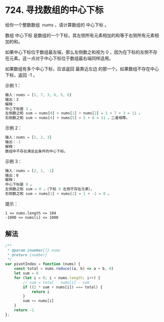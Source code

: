 # 724. 寻找数组的中心下标
给你一个整数数组  nums ，请计算数组的 中心下标 。

数组 中心下标 是数组的一个下标，其左侧所有元素相加的和等于右侧所有元素相加的和。

如果中心下标位于数组最左端，那么左侧数之和视为 0 ，因为在下标的左侧不存在元素。这一点对于中心下标位于数组最右端同样适用。

如果数组有多个中心下标，应该返回 最靠近左边 的那一个。如果数组不存在中心下标，返回 -1 。

示例 1：


``` javascript
输入：nums = [1, 7, 3, 6, 5, 6]
输出：3
解释：
中心下标是 3 。
左侧数之和 sum = nums[0] + nums[1] + nums[2] = 1 + 7 + 3 = 11 ，
右侧数之和 sum = nums[4] + nums[5] = 5 + 6 = 11 ，二者相等。
```

示例 2：
``` javascript
输入：nums = [1, 2, 3]
输出：-1
解释：
数组中不存在满足此条件的中心下标。
```

示例 3：
``` javascript
输入：nums = [2, 1, -1]
输出：0
解释：
中心下标是 0 。
左侧数之和 sum = 0 ，（下标 0 左侧不存在元素），
右侧数之和 sum = nums[1] + nums[2] = 1 + -1 = 0 。
```
提示：
```
1 <= nums.length <= 104
-1000 <= nums[i] <= 1000
```


## 解法
``` javascript
/**
 * @param {number[]} nums
 * @return {number}
 */
var pivotIndex = function (nums) {
    const total = nums.reduce((a, b) => a + b, 0)
    let sum = 0
    for (let i = 0; i < nums.length; i++) {
        // sum = total - nums[i] - sum
        if ((2 * sum + nums[i]) === total) {
            return i
        }
        sum += nums[i]
    }
    return -1
};
```